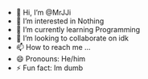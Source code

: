- 👋 Hi, I’m @MrJJi
- 👀 I’m interested in Nothing
- 🌱 I’m currently learning Programming
- 💞️ I’m looking to collaborate on idk
- 📫 How to reach me ...
- 😄 Pronouns: He/him
- ⚡ Fun fact: Im dumb

<!---
MrJJi/MrJJi is a ✨ special ✨ repository because its `README.md` (this file) appears on your GitHub profile.
You can click the Preview link to take a look at your changes.
--->
